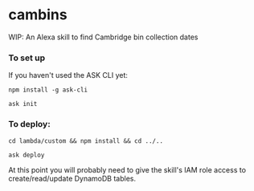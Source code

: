 # cambins

WIP: An Alexa skill to find Cambridge bin collection dates

### To set up

If you haven't used the ASK CLI yet:

`npm install -g ask-cli`

`ask init`

### To deploy:
`cd lambda/custom && npm install && cd ../..`

`ask deploy`

At this point you will probably need to give the skill's IAM role access to create/read/update DynamoDB tables.
